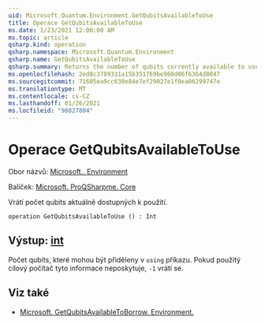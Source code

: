 ```yaml
---
uid: Microsoft.Quantum.Environment.GetQubitsAvailableToUse
title: Operace GetQubitsAvailableToUse
ms.date: 1/23/2021 12:00:00 AM
ms.topic: article
qsharp.kind: operation
qsharp.namespace: Microsoft.Quantum.Environment
qsharp.name: GetQubitsAvailableToUse
qsharp.summary: Returns the number of qubits currently available to use.
ms.openlocfilehash: 2ed8c3789331a15b351769be960d06f6364d8047
ms.sourcegitcommit: 71605ea9cc630e84e7ef29027e1f0ea06299747e
ms.translationtype: MT
ms.contentlocale: cs-CZ
ms.lasthandoff: 01/26/2021
ms.locfileid: "98827804"
---
```

# <a name="getqubitsavailabletouse-operation"></a>Operace GetQubitsAvailableToUse

Obor názvů: [Microsoft.. Environment](xref:Microsoft.Quantum.Environment)

Balíček: [Microsoft. ProQSharpme. Core](https://nuget.org/packages/Microsoft.Quantum.QSharp.Core)


Vrátí počet qubits aktuálně dostupných k použití.

```qsharp
operation GetQubitsAvailableToUse () : Int
```


## <a name="output--int"></a>Výstup: [int](xref:microsoft.quantum.lang-ref.int)

Počet qubits, které mohou být přiděleny v `using` příkazu.
Pokud použitý cílový počítač tyto informace neposkytuje, `-1` vrátí se.

## <a name="see-also"></a>Viz také

- [Microsoft. GetQubitsAvailableToBorrow. Environment.](xref:Microsoft.Quantum.Environment.GetQubitsAvailableToBorrow)
